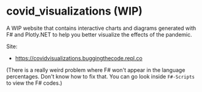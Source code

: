# covid_visualizations (WIP)
A WIP website that contains interactive charts and diagrams generated with F# and Plotly.NET to help you better visualize the effects of the pandemic.

Site:
  * https://covidvisualizations.buggingthecode.repl.co


(There is a really weird problem where F# won't appear in the language percentages. Don't know how to fix that. You can go look inside `F#-Scripts` to view the F# codes.)
